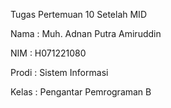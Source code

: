 Tugas Pertemuan 10 Setelah MID

Nama : Muh. Adnan Putra Amiruddin

NIM : H071221080

Prodi : Sistem Informasi

Kelas : Pengantar Pemrograman B
